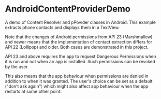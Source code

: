 # AndroidContentProviderDemo

A demo of Content Resolver and pPovider classes in Android. This example extracts phone contacts and displays them in a TextView.

Note that the changes of Android permissions from API 23 (Marshmallow) and newer means that the 
implementation of contact extraction differs for API 22 (Lollipop) and older. Both cases are 
demonstrated in this project.

API 23 and above requires the app to request Dangerous Permissions when it is run and not when an app is 
installed. Such permissions can be revoked by the user.

This also means that the app behaviour when permissions are denied in addition to when it was granted.
The user's choice can be set as a default ("don't ask again") which might also affect app 
behaviour when the app restarts at some other point.